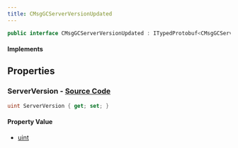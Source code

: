 ```yaml
---
title: CMsgGCServerVersionUpdated
---
```


```csharp
public interface CMsgGCServerVersionUpdated : ITypedProtobuf<CMsgGCServerVersionUpdated>, INativeHandle
```

#### Implements

## Properties

### **ServerVersion** - [Source Code](https://github.com/swiftly-solution/swiftlys2/blob/main/managed/src/SwiftlyS2.Generated/Protobufs/Interfaces/CMsgGCServerVersionUpdated.cs#L13)

```csharp
uint ServerVersion { get; set; }
```

#### Property Value

- [uint](https://learn.microsoft.com/dotnet/api/system.uint32)

